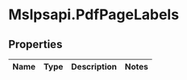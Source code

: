 # Mslpsapi.PdfPageLabels

## Properties
Name | Type | Description | Notes
------------ | ------------- | ------------- | -------------


